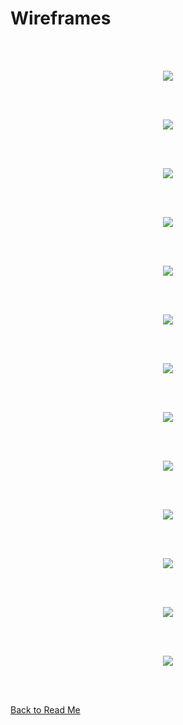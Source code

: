 # Wireframes
<br><br>

<p align="center">
<img src="assets/wireframes/home_page.png">
</p>
<br><br>

<p align="center">
<img src="assets/wireframes/about_us.png">
</p>
<br><br>

<p align="center">
<img src="assets/wireframes/blog_all.png">
</p>
<br><br>

<p align="center">
<img src="assets/wireframes/blog_selected.png">
</p>
<br><br>

<p align="center">
<img src="assets/wireframes/categories_page.png">
</p>
<br><br>

<p align="center">
<img src="assets/wireframes/search_result.png">
</p>
<br><br>

<p align="center">
<img src="assets/wireframes/create_post.png">
</p>
<br><br>

<p align="center">
<img src="assets/wireframes/update_post.png">
</p>
<br><br>

<p align="center">
<img src="assets/wireframes/contact_us.png">
</p>
<br><br>

<p align="center">
<img src="assets/wireframes/profile.png">
</p>
<br><br>

<p align="center">
<img src="assets/wireframes/register.png">
</p>
<br><br>

<p align="center">
<img src="assets/wireframes/login.png">
</p>
<br><br>

<p align="center">
<img src="assets/wireframes/logout.png">
</p>
<br><br>

[Back to Read Me](./README.md)